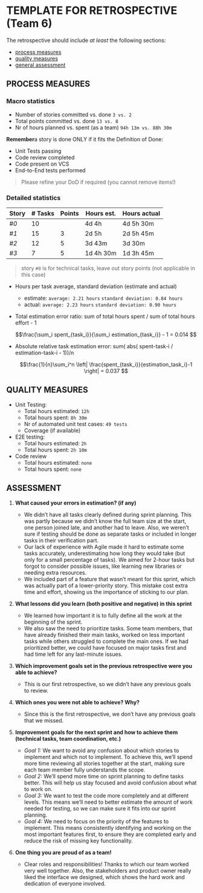 TEMPLATE FOR RETROSPECTIVE (Team 6)
=====================================

The retrospective should include _at least_ the following
sections:

- [process measures](#process-measures)
- [quality measures](#quality-measures)
- [general assessment](#assessment)

## PROCESS MEASURES 

### Macro statistics

- Number of stories committed vs. done `3 vs. 2`
- Total points committed vs. done `13 vs. 8`
- Nr of hours planned vs. spent (as a team) `94h 13m vs. 88h 30m`

**Remember**a story is done ONLY if it fits the Definition of Done:
 
- Unit Tests passing
- Code review completed
- Code present on VCS
- End-to-End tests performed

> Please refine your DoD if required (you cannot remove items!) 

### Detailed statistics

| Story  | # Tasks | Points | Hours est. | Hours actual |
|--------|---------|--------|------------|--------------|
| _#0_   |    10    |       |     4d 4h       |      4d 5h 30m        |
| _#1_   |    15     |   3    |    2d 5h       |       2d 5h 45m       |
| _#2_   |    12     |   5    |    3d 43m       |       3d 30m       |
| _#3_   |     7    |    5   |      1d 4h 30m     |       1d 3h 45m       |
   

> story `#0` is for technical tasks, leave out story points (not applicable in this case)

- Hours per task average, standard deviation (estimate and actual)
  - estimate: `average: 2.21 hours` `standard deviation: 0.84 hours`
  - actual: `average: 2.23 hours` `standard deviation: 0.90 hours`
- Total estimation error ratio: sum of total hours spent / sum of total hours effort - 1

    $$\frac{\sum_i spent_{task_i}}{\sum_i estimation_{task_i}} - 1 = 0.014 $$
    
- Absolute relative task estimation error: sum( abs( spent-task-i / estimation-task-i - 1))/n

    $$\frac{1}{n}\sum_i^n \left| \frac{spent_{task_i}}{estimation_task_i}-1 \right| = 0.037 $$
  
## QUALITY MEASURES 

- Unit Testing:
  - Total hours estimated: `12h`
  - Total hours spent: `8h 30m`
  - Nr of automated unit test cases: `49 tests`
  - Coverage (if available)
- E2E testing:
  - Total hours estimated: `2h`
  - Total hours spent: `2h 10m`
- Code review 
  - Total hours estimated: `none`
  - Total hours spent: `none`
  


## ASSESSMENT

1. **What caused your errors in estimation? (if any)**
   - We didn’t have all tasks clearly defined during sprint planning. This was partly because we didn’t know the full team size at the start, one person joined late, and another had to leave. Also, we weren’t sure if testing should be done as separate tasks or included in longer tasks in their verification part.
   - Our lack of experience with Agile made it hard to estimate some tasks accurately, underestimating how long they would take (but only for a small percentage of tasks). We aimed for 2-hour tasks but forgot to consider possible issues, like learning new libraries or needing extra resources.
   - We included part of a feature that wasn’t meant for this sprint, which was actually part of a lower-priority story. This mistake cost extra time and effort, showing us the importance of sticking to our plan.

2. **What lessons did you learn (both positive and negative) in this sprint**
   - We learned how important it is to fully define all the work at the beginning of the sprint.
   - We also saw the need to prioritize tasks. Some team members, that have already finished their main tasks, worked on less important tasks while others struggled to complete the main ones. If we had prioritized better, we could have focused on major tasks first and had time left for any last-minute issues.

3. **Which improvement goals set in the previous retrospective were you able to achieve?**
   - This is our first retrospective, so we didn’t have any previous goals to review.

4. **Which ones you were not able to achieve? Why?**
   - Since this is the first retrospective, we don’t have any previous goals that we missed.

5. **Improvement goals for the next sprint and how to achieve them (technical tasks, team coordination, etc.)**
   - *Goal 1:* We want to avoid any confusion about which stories to implement and which not to implement. To achieve this, we’ll spend more time reviewing all stories together at the start, making sure each team member fully understands the scope.
   - *Goal 2:* We’ll spend more time on sprint planning to define tasks better. This will help us stay focused and avoid confusion about what to work on.
   - *Goal 3:* We want to test the code more completely and at different levels. This means we’ll need to better estimate the amount of work needed for testing, so we can make sure it fits into our sprint planning.
   - *Goal 4:* We need to focus on the priority of the features to implement. This means consistently identifying and working on the most important features first, to ensure they are completed early and reduce the risk of missing key functionality.

6. **One thing you are proud of as a team!**
   - Clear roles and responsibilities! Thanks to which our team worked very well together. Also, the stakeholders and product owner really liked the interface we designed, which shows the hard work and dedication of everyone involved.

